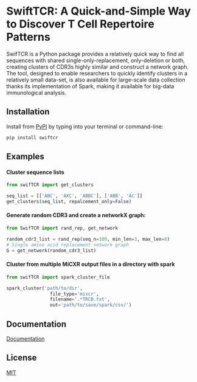 # SwiftTCR: A Quick-and-Simple Way to Discover T Cell Repertoire Patterns
SwifTCR is a Python package provides a relatively quick way to find all sequences with shared single-only-replacement, only-deletion or both, creating clusters of CDR3s highly similar and construct a network graph. The tool, designed to enable researchers to quickly identify clusters in a relatively small data-set, is also available for large-scale data collection thanks its implementation of Spark, making it available for big-data immunological analysis.

## Installation

Install from [PyPI](https://pypi.org/project/SwifTCR/) by typing into your terminal or command-line:

``` bash
pip install swiftcr
```

## Examples

#### Cluster sequence lists

```python
from swifTCR import get_clusters 

seq_list = [['ABC', 'AXC', 'ABBC'], ['ABB', 'AC']]
get_clusters(seq_list, repalcement_only=False)

```

#### Generate random CDR3 and create a networkX graph:

```python
from SwifTCR import rand_rep, get_network

random_cdr3_list = rand_rep(seq_n=100, min_len=3, max_len=8)
# Single amino acid replacement network graph
G = get_network(random_cdr3_list)

```

#### Cluster from multiple MiCXR output files in a directory with spark

```python
from swifTCR import spark_cluster_file

spark_cluster('path/to/dir', 
                file_type='mixcr', 
                filename='.*TRCB.txt',
                out='path/to/save/spark/csv/')

```


## Documentation

[Documentation](https://linktodocumentation)


## License

[MIT](https://choosealicense.com/licenses/mit/)

